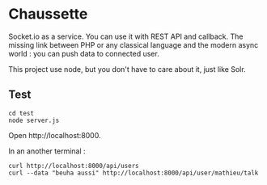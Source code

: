 Chaussette
==========

Socket.io as a service. You can use it with REST API and callback.
The missing link between PHP or any classical language and the modern async world :
you can push data to connected user.

This project use node, but you don't have to care about it, just like Solr.

Test
----

	cd test
	node server.js

Open http://localhost:8000.

In an another terminal :

	curl http://localhost:8000/api/users
	curl --data "beuha aussi" http://localhost:8000/api/user/mathieu/talk
